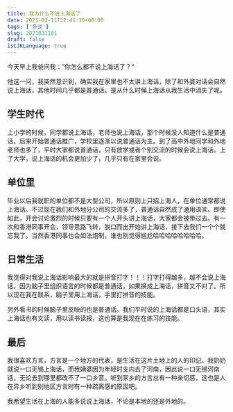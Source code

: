 ```yaml
---
title: 我为什么不说上海话了
date: 2021-03-11T22:41:10+08:00
tags: ['杂谈']
slug: 2021031101
draft: false
isCJKLanguage: true
---
```


今天早上我爸问我：”你怎么都不说上海话了？“

他这一问，我突然意识到，确实我在家里也不太讲上海话，除了和外婆对话会自然说上海话，其他时间几乎都是普通话。是从什么时候上海话从我生活中消失了呢。

## 学生时代

上小学的时候，同学都说上海话，老师也说上海话，那个时候没人知道什么是普通话。后来开始普通话推广，学校里逐渐以说普通话为主。到了高中外地同学和外地老师也多了，平时大家都说普通话，只有放学或者个别交流的时候会说上海话。上了大学，说上海话的机会更加少了，几乎只有在家里会说。

## 单位里

毕业以后我就职的单位都不是大型公司，所以原则上只招上海人，在单位通常都说上海话。不过现在我们和外地分公司的交流多了，普通话自然成了通用语言。即使如此，开会讨论激烈的时候只要有一个人开头讲上海话，大家都会被带过去。有一次和香港同事开会，领导思路飞转，脱口而出开始讲上海话，接下去我们一个个就忘我了。当然香港同事也会如法炮制，谁也别觉得尴尬哈哈哈哈哈哈哈哈。

## 日常生活

我觉得对我说上海话影响最大的就是拼音打字！！！打字打得越多，越不会说上海话。因为脑子里组织语言的时候都是普通话，如果换成上海话，拼音又不对了。所以现在我在联系，脑子里用上海话，手里打拼音的技能。

另外看书的时候脑子里反映的也是普通话。我们平时说的上海话都是口头语，其实上海话也有文读，用以读书读报，这也算是我现在在练习的技能。

## 最后

我很喜欢方言，方言是一个地方的代表，是生活在这片土地上的人的印记。我奶奶就说一口无锡上海话，而我姨婆因为年轻时支内去了河南，因此说一口无锡河南话，无论去到哪里都改不了一口乡音。听到家乡的方言总有一种亲切感，这也是人在异乡听到别地区方言时有一种疏离感的原因吧。

我希望生活在上海的人能多说说上海话，不论是本地的还是外地的。

